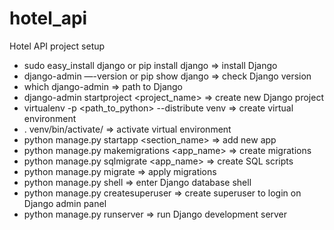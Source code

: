 # hotel_api
Hotel API project setup

* sudo easy_install django or pip install django 	      => install Django
* django-admin —-version or pip show django 		        => check Django version
* which django-admin 					                          => path to Django
* django-admin startproject <project_name> 		          => create new Django project
* virtualenv -p <path_to_python> --distribute venv 	    => create virtual environment
* . venv/bin/activate/					                        => activate virtual environment
* python manage.py startapp <section_name>		          => add new app
* python manage.py makemigrations <app_name>		        => create migrations
* python manage.py sqlmigrate <app_name> <version>	    => create SQL scripts
* python manage.py migrate				                      => apply migrations
* python manage.py shell				                        => enter Django database shell
* python manage.py createsuperuser			                => create superuser to login on Django admin panel
* python manage.py runserver				                    => run Django development server
